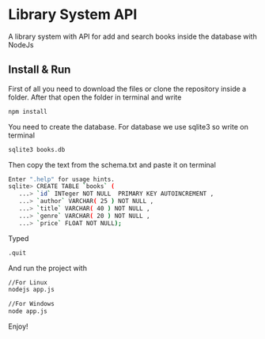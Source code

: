 # Library System API
A library system with API for add and search books inside the database with NodeJs
## Install & Run
First of all you need to download the files or clone the repository inside a folder. After that open the folder in terminal and write
```sh
npm install
```
You need to create the database. For database we use sqlite3 so write on terminal
```sh
sqlite3 books.db
```
Then copy the text from the schema.txt and paste it on terminal
```sh
Enter ".help" for usage hints.
sqlite> CREATE TABLE `books` (
   ...> `id` INTeger NOT NULL  PRIMARY KEY AUTOINCREMENT ,
   ...> `author` VARCHAR( 25 ) NOT NULL ,
   ...> `title` VARCHAR( 40 ) NOT NULL ,
   ...> `genre` VARCHAR( 20 ) NOT NULL ,
   ...> `price` FLOAT NOT NULL);
```
Typed
```sh
.quit
```
And run the project with
```sh
//For Linux
nodejs app.js

//For Windows
node app.js
```

Enjoy!
